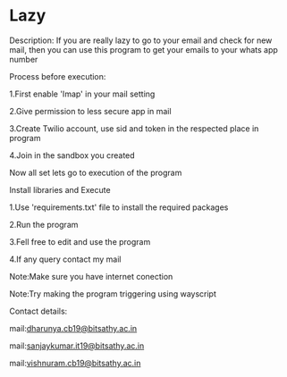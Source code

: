 # Lazy
Description:
  If you are really lazy to go to your email and check for new mail, then you can use this program to get your emails to your whats app number

Process before execution:

1.First enable 'Imap' in your mail setting

2.Give permission to less secure app in mail

3.Create Twilio account, use sid and token in the respected place in program

4.Join in the sandbox you created

Now all set lets go to execution of the program

Install libraries and Execute

1.Use 'requirements.txt' file to install the required packages

2.Run the program 

3.Fell free to edit and use the program

4.If any query contact my mail

Note:Make sure you have internet conection

Note:Try making the program triggering using wayscript

Contact details:

mail:dharunya.cb19@bitsathy.ac.in

mail:sanjaykumar.it19@bitsathy.ac.in

mail:vishnuram.cb19@bitsathy.ac.in
